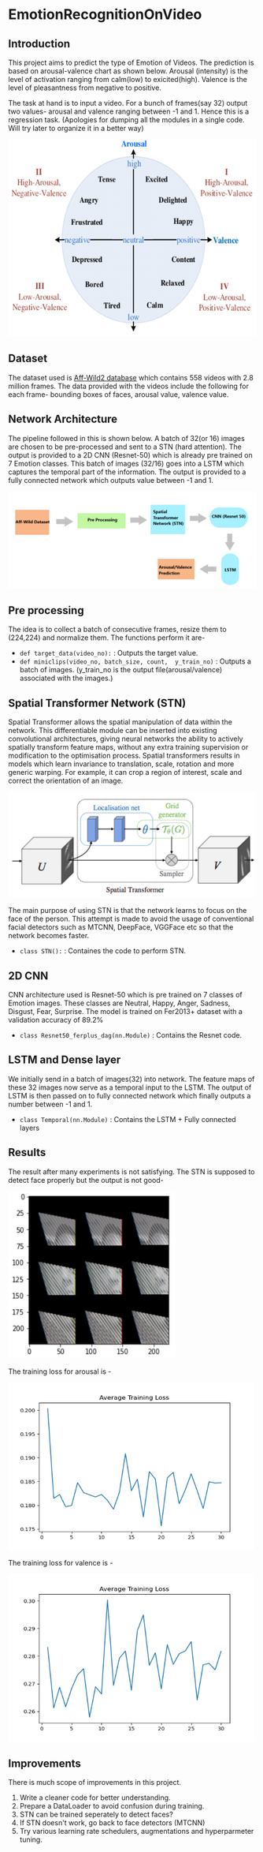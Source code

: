 # EmotionRecognitionOnVideo

## Introduction
This project aims to predict the type of Emotion of Videos. The prediction is based on arousal-valence chart as shown below. Arousal (intensity) is the level of activation ranging from calm(low) to exicited(high). Valence is the level of pleasantness from negative to positive. 

The task at hand is to input a video. For a bunch of frames(say 32) output two values- arousal and valence ranging between -1 and 1. Hence this is a regression task.
(Apologies for dumping all the modules in a single code. Will try later to organize it in a better way)

<img src="images/arou_val.PNG" width="600" height="400">

## Dataset
The dataset used is [Aff-Wild2 database](https://ibug.doc.ic.ac.uk/resources/aff-wild2/) which contains 558 videos with 2.8 million frames. The data provided with the videos include the following for each frame- bounding boxes of faces, arousal value, valence value. 

## Network Architecture
The pipeline followed in this is shown below. A batch of 32(or 16) images are chosen to be pre-processed and sent to a STN (hard attention). The output is provided to a 2D CNN (Resnet-50) which is already pre trained on 7 Emotion classes. This batch of images (32/16) goes into a LSTM which captures the temporal part of the information. The output is provided to a fully connected network which outputs value between -1 and 1.

![Network](images/network.PNG)

## Pre processing
The idea is to collect a batch of consecutive frames, resize them to (224,224) and normalize them. The functions perform it are- 
* `def target_data(video_no):` :  Outputs the target value. 
* `def miniclips(video_no, batch_size, count,  y_train_no)` : Outputs a batch of images. (y_train_no is the output file(arousal/valence) associated with the images.)

## Spatial Transformer Network (STN)
Spatial Transformer allows the spatial manipulation of data within the network. This differentiable module can be inserted into existing convolutional architectures, giving neural networks the ability to actively spatially transform feature maps, without any extra training supervision or modification to the optimisation process. Spatial transformers results in models which learn invariance to translation, scale, rotation and more generic warping.  For example, it can crop a region of interest, scale and correct the orientation of an image.

![STN module](images/stn_img.PNG)

The main purpose of using STN is that the network learns to focus on the face of the person. This attempt is made to avoid the usage of conventional facial detectors such as MTCNN, DeepFace, VGGFace etc so that the network becomes faster.

* `class STN():` :  Containes the code to perform STN. 

## 2D CNN
CNN architecture used is Resnet-50 which is pre trained on 7 classes of Emotion images. These classes are Neutral, Happy, Anger, Sadness, Disgust, Fear, Surprise. The model is trained on Fer2013+ dataset with a validation accuracy of 89.2% 
* `class Resnet50_ferplus_dag(nn.Module)` : Contains the Resnet code.

## LSTM and Dense layer
We initially send in a batch of images(32) into network. The feature maps of these 32 images now serve as a temporal input to the LSTM. The output of LSTM is then passed on to fully connected network which finally outputs a number between -1 and 1.

* `class Temporal(nn.Module)` : Contains the LSTM + Fully connected layers

## Results
The result after many experiments is not satisfying. The STN is supposed to detect face properly but the output is not good-

<img src="images/stn.JPG" width="340" height="340">

The training loss for arousal is - 

<img src="images/train_loss_aro.png" width="500" height="340">

The training loss for valence is - 

<img src="images/train_loss_val.png" width="500" height="340">

## Improvements
There is much scope of improvements in this project. 
1) Write a cleaner code for better understanding.
2) Prepare a DataLoader to avoid confusion during training.
3) STN can be trained seperately to detect faces? 
4) If STN doesn't work, go back to face detectors (MTCNN)
5) Try various learning rate schedulers, augmentations and hyperparmeter tuning.
